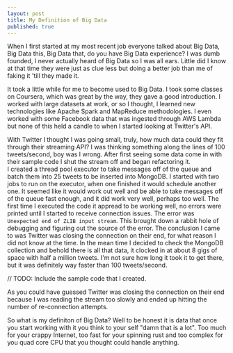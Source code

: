 ```yaml
---
layout: post
title: My Definition of Big Data
published: true
---
```


When I first started at my most recent job everyone
talked about Big Data, Big Data this, Big Data that,
do you have Big Data experience? I was dumb founded,
I never actually heard of Big Data so I was all ears.
Little did I know at that time they were just as clue less
but doing a better job than me of faking it 'till they made it.

It took a little while for me to become used to Big Data.
I took some classes on Coursera, which was great by the way,
they gave a good introduction.  I worked with large datasets
at work, or so I thought, I learned new technologies like
Apache Spark and MapReduce methodologies. I even worked with
some Facebook data that was ingested through AWS Lambda but none
of this held a candle to when I started looking
at Twitter's API.

With Twitter I thought I was going small, truly, how 
much data could they fit through their streaming API?
I was thinking something along the lines of 100 tweets/second,
boy was I wrong.  After first seeing some data come in with their
sample code I shut the stream off and began refactoring it.  
I created a thread pool executor to take messages off of the queue
and batch them into 25 tweets to be inserted into MongoDB.
I started with two jobs to run on the executor, when one finished
it would schedule another one.  It seemed like it would work out well
and be able to take messages off of the queue fast enough, and it did
work very well, perhaps too well.  The first time I executed the code
it appread to be working well, no errors were printed until
I started to receive connection issues.  The error was
 ```Unexpected end of ZLIB input stream```.  This brought down
 a rabbit hole of debugging and figuring out the source of the error.
The conclusion I came to was Twitter was closing the connection on
their end, for what reason I did not know at the time.  In the mean time
I decided to check the MongoDB collection and behold there is all
that data, it clocked in at about 8 gigs of space with half a million
tweets.  I'm not sure how long it took it to get there, but it was definitely
way faster than 100 tweets/second.

// TODO: Include the sample code that I created.

As you could have guessed Twitter was closing the connection on their
end because I was reading the stream too slowly and
ended up hitting the number of re-connection attempts. 

So what is my definiton of Big Data? Well to be honest it
is data that once you start working with it you
think to your self "damn that is a lot".  Too much for your
crappy Internet, too fast for your spinning rust and
too complex for you quad core CPU that you thought
could handle anything.
